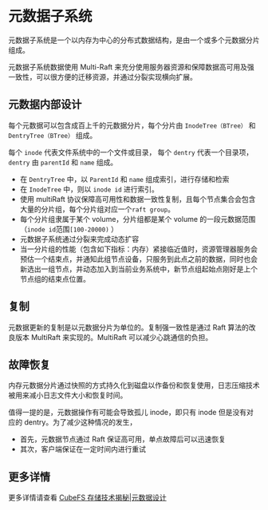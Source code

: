 # 元数据子系统

元数据子系统是一个以内存为中心的分布式数据结构，是由一个或多个元数据分片组成。

元数据子系统数据使用 Multi-Raft 来充分使用服务器资源和保障数据高可用及强一致性，可以很方便的迁移资源，并通过分裂实现横向扩展。

## 元数据内部设计

每个元数据可以包含成百上千的元数据分片，每个分片由 `InodeTree（BTree）` 和 `DentryTree（BTree）` 组成。

每个 `inode` 代表文件系统中的一个文件或目录， 每个 `dentry` 代表一个目录项，`dentry` 由 `parentId` 和 `name` 组成。

- 在 `DentryTree` 中，以 `ParentId` 和 `name` 组成索引，进行存储和检索
- 在 `InodeTree` 中，则以 `inode id` 进行索引。
- 使用 multiRaft 协议保障高可用性和数据一致性复制，且每个节点集合会包含大量的分片组，每个分片组对应一个`raft group`。
- 每个分片组隶属于某个 volume，分片组都是某个 volume 的一段元数据范围（`inode id`范围`[100-20000)` ）
- 元数据子系统通过分裂来完成动态扩容
- 当一分片组的性能（包含如下指标：内存）紧接临近值时，资源管理器服务会预估一个结束点，并通知此组节点设备，只服务到此点之前的数据，同时也会新选出一组节点，并动态加入到当前业务系统中，新节点组起始点刚好是上个节点组的结束点位置。

## 复制

元数据更新的复制是以元数据分片为单位的。复制强一致性是通过 Raft 算法的改良版本 MultiRaft 来实现的。MultiRaft 可以减少心跳通信的负担。

## 故障恢复

内存元数据分片通过快照的方式持久化到磁盘以作备份和恢复使用，日志压缩技术被用来减小日志文件大小和恢复时间。

值得一提的是，元数据操作有可能会导致孤儿 inode，即只有 inode 但是没有对应的 dentry。为了减少这种情况的发生，
- 首先，元数据节点通过 Raft 保证高可用，单点故障后可以迅速恢复
- 其次，客户端保证在一定时间内进行重试

## 更多详情
更多详情请查看 [CubeFS 存储技术揭秘|元数据设计](/zh/blog/technicalInsights/Secret_of_CubeFS_Technology_Metadata_Subsystem_Design.html)